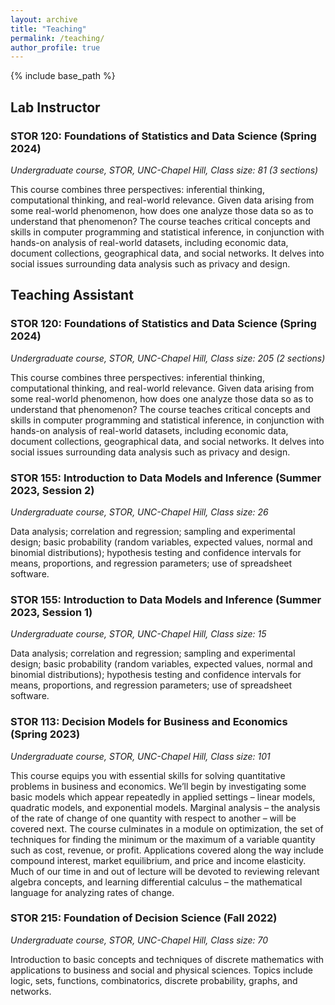 ```yaml
---
layout: archive
title: "Teaching"
permalink: /teaching/
author_profile: true
---
```


{% include base_path %}

## Lab Instructor
### STOR 120: Foundations of Statistics and Data Science (Spring 2024)
_Undergraduate course, STOR, UNC-Chapel Hill, Class size: 81 (3 sections)_

This course combines three perspectives: inferential thinking, computational thinking, and real-world relevance. Given data arising from some real-world phenomenon, how does one analyze those data so as to understand that phenomenon? The course teaches critical concepts and skills in computer programming and statistical inference, in conjunction with hands-on analysis of real-world datasets, including economic data, document collections, geographical data, and social networks. It delves into social issues surrounding data analysis such as privacy and design.

## Teaching Assistant
### STOR 120: Foundations of Statistics and Data Science (Spring 2024)
_Undergraduate course, STOR, UNC-Chapel Hill, Class size: 205 (2 sections)_

This course combines three perspectives: inferential thinking, computational thinking, and real-world relevance. Given data arising from some real-world phenomenon, how does one analyze those data so as to understand that phenomenon? The course teaches critical concepts and skills in computer programming and statistical inference, in conjunction with hands-on analysis of real-world datasets, including economic data, document collections, geographical data, and social networks. It delves into social issues surrounding data analysis such as privacy and design.

### STOR 155: Introduction to Data Models and Inference (Summer 2023, Session 2)
_Undergraduate course, STOR, UNC-Chapel Hill, Class size: 26_

Data analysis; correlation and regression; sampling and experimental design; basic probability (random variables, expected values,
normal and binomial distributions); hypothesis testing and confidence intervals for means, proportions, and regression parameters; use of spreadsheet software.

### STOR 155: Introduction to Data Models and Inference (Summer 2023, Session 1)
_Undergraduate course, STOR, UNC-Chapel Hill, Class size: 15_

Data analysis; correlation and regression; sampling and experimental design; basic probability (random variables, expected values,
normal and binomial distributions); hypothesis testing and confidence intervals for means, proportions, and regression parameters; use of spreadsheet software.

### STOR 113: Decision Models for Business and Economics (Spring 2023)
_Undergraduate course, STOR, UNC-Chapel Hill, Class size: 101_

This course equips you with essential skills for solving quantitative problems in business and economics. We’ll begin by investigating some basic models which appear repeatedly in applied settings – linear models, quadratic models, and exponential models. Marginal analysis – the analysis of the rate of change of one quantity with respect to another – will be covered next. The course culminates in a module on optimization, the set of techniques for finding the minimum or the maximum of a variable quantity such as cost, revenue, or profit. Applications covered along the way include compound interest, market equilibrium, and price and income elasticity. Much of our time in and out of lecture will be devoted to reviewing relevant algebra concepts, and learning differential calculus – the mathematical language for analyzing rates of change.

### STOR 215: Foundation of Decision Science (Fall 2022)
_Undergraduate course, STOR, UNC-Chapel Hill, Class size: 70_

Introduction to basic concepts and techniques of discrete mathematics with applications to business and social and physical sciences. Topics include logic, sets, functions, combinatorics, discrete probability, graphs, and networks.
